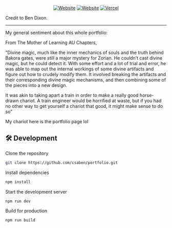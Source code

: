 <div align="center">
 

[![Website](https://img.shields.io/badge/%20%F0%9F%8F%A1%20website-0072ff.svg?longCache=true&style=for-the-badge)](https://portfolio-v2-kappa-dun-71.vercel.app/)
[![Website](https://img.shields.io/badge/Deploy-brightgreen.svg?logo=vercel&longCache=true&style=for-the-badge)](https://portfolio-v2-kappa-dun-71.vercel.app/)
[![Vercel](https://img.shields.io/badge/-powered%20by%20vercel-black.svg?logo=vercel&longCache=true&style=for-the-badge)](https://vercel.com/home?utm_source=nuro&utm_campaign=oss)

</div>
Credit to Ben Dixon.

---

My general sentiment about this whole portfolio:

From The Mother of Learning AU Chapters,

"Divine magic, much like the inner mechanics of souls and the truth behind Bakora gates, were still a major mystery for Zorian. He couldn’t cast divine magic, but he could detect it. With some effort and a lot of trial and error, he was able to map out the internal workings of some divine artifacts and figure out how to crudely modify them. It involved breaking the artifacts and their corresponding divine magic mechanisms, and then combining some of the pieces into a new design.

It was akin to taking apart a train in order to make a really good horse-drawn chariot. A train engineer would be horrified at waste, but if you had no other way to get yourself a chariot that good, it might make sense to do so"

My chariot here is the portfolio page lol

## 🛠 Development

Clone the repository

```zsh
git clone https://github.com/csaben/portfolio.git
```

Install dependencies

```zsh
npm install
```

Start the development server

```zsh
npm run dev
```

Build for production

```zsh
npm run build

```
